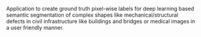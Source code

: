 Application to create ground truth pixel-wise labels for deep learning based semantic segmentation of complex shapes like mechanical/structural defects in civil infrastructure like buildings and bridges or medical images in a user friendly manner.